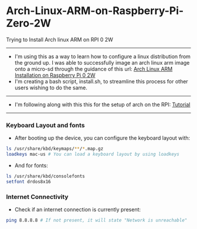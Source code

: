 # Arch-Linux-ARM-on-Raspberry-Pi-Zero-2W
Trying to Install Arch linux ARM on RPI 0 2W
- - -
- I'm using this as a way to learn how to configure a linux distribution from the ground up. I was able to successfully image an arch linux arm image onto a micro-sd through the guidance of this url: [Arch Linux ARM Installation on Raspberry Pi 0 2W](https://archlinuxarm.org/platforms/armv8/broadcom/raspberry-pi-zero-2#installation/)
- I'm creating a bash script, install.sh, to streamline this process for other users wishing to do the same.
- - - 
- I'm following along with this this for the setup of arch on the RPI: [Tutorial](https://www.freecodecamp.org/news/how-to-install-arch-linux/)
- - -
### Keyboard Layout and fonts
- After booting up the device, you can configure the keyboard layout with: 
```bash
ls /usr/share/kbd/keymaps/**/*.map.gz
loadkeys mac-us # You can load a keyboard layout by using loadkeys
```
- And for fonts:
```bash
ls /usr/share/kbd/consolefonts
setfont drdos8x16
```
### Internet Connectivity
- Check if an internet connection is currently present:
```bash
ping 8.8.8.8 # If not present, it will state "Network is unreachable"
```

